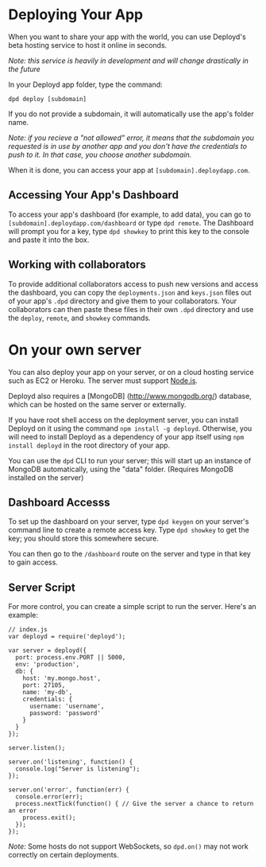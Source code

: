 # Deploying Your App

When you want to share your app with the world, you can use Deployd's beta hosting service to host it online in seconds.

*Note: this service is heavily in development and will change drastically in the future*

In your Deployd app folder, type the command:
  
    dpd deploy [subdomain]

If you do not provide a subdomain, it will automatically use the app's folder name.

*Note: if you recieve a "not allowed" error, it means that the subdomain you requested is in use by another app and you don't have the credentials to push to it. In that case, you choose another subdomain.*

When it is done, you can access your app at `[subdomain].deploydapp.com`. 

## Accessing Your App's Dashboard

To access your app's dashboard (for example, to add data), you can go to `[subdomain].deploydapp.com/dashboard` or type `dpd remote`. The Dashboard will prompt you for a key, type `dpd showkey` to print this key to the console and paste it into the box.

## Working with collaborators

To provide additional collaborators access to push new versions and access the dashboard, you can copy the `deployments.json` and `keys.json` files out of your app's `.dpd` directory and give them to your collaborators. Your collaborators can then paste these files in their own `.dpd` directory and use the `deploy`, `remote`, and `showkey` commands.

# On your own server

You can also deploy your app on your server, or on a cloud hosting service such as EC2 or Heroku. The server must support [Node.js](http://nodejs.org/). 

Deployd also requires a [MongoDB] (http://www.mongodb.org/) database, which can be hosted on the same server or externally. 

If you have root shell access on the deployment server, you can install Deployd on it using the command `npm install -g deployd`. 
Otherwise, you will need to install Deployd as a dependency of your app itself using `npm install deployd` in the root directory of your app.

You can use the `dpd` CLI to run your server; this will start up an instance of MongoDB automatically, using the "data" folder. (Requires MongoDB installed on the server)

## Dashboard Accesss
To set up the dashboard on your server, type `dpd keygen` on your server's command line to create a remote access key. Type `dpd showkey` to get the key; you should store this somewhere secure.

You can then go to the `/dashboard` route on the server and type in that key to gain access.

## Server Script

For more control, you can create a simple script to run the server. Here's an example:

    // index.js
    var deployd = require('deployd');

    var server = deployd({
      port: process.env.PORT || 5000,
      env: 'production',
      db: {
        host: 'my.mongo.host',
        port: 27105,
        name: 'my-db',
        credentials: {
          username: 'username',
          password: 'password'
        }
      }
    });

    server.listen();

    server.on('listening', function() {
      console.log("Server is listening");
    });

    server.on('error', function(err) {
      console.error(err);
      process.nextTick(function() { // Give the server a chance to return an error
        process.exit();
      });
    });

*Note:* Some hosts do not support WebSockets, so `dpd.on()` may not work correctly on certain deployments.
